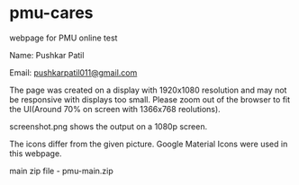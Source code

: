 # pmu-cares
webpage for PMU online test

Name: Pushkar Patil

Email: pushkarpatil011@gmail.com

The page was created on a display with 1920x1080 resolution and may not be responsive with displays too small.
Please zoom out of the browser to fit the UI(Around 70% on screen with 1366x768 reolutions).

screenshot.png shows the output on a 1080p screen.

The icons differ from the given picture. Google Material Icons were used in this webpage.

main zip file - pmu-main.zip 


